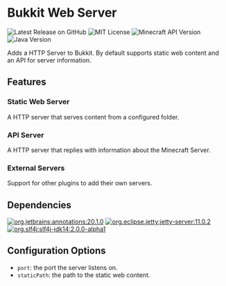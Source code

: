 # Bukkit Web Server

![Latest Release on GitHub](https://img.shields.io/github/v/release/ph16-productions/tv.ph16.bukkitwebserver?style=for-the-badge&label=Latest%20(On%20GitHub))
![MIT License](https://img.shields.io/github/license/ph16-productions/tv.ph16.bukkitwebserver?style=for-the-badge)
![Minecraft API Version](https://img.shields.io/badge/dynamic/yaml?label=Minecraft%20API%20Version&query=%24%5B%27api-version%27%5D&url=https%3A%2F%2Fraw.githubusercontent.com%2FPH16-Productions%2Ftv.ph16.bukkitwebserver%2Fmain%2Fsrc%2Fmain%2Fresources%2Fplugin.yml&style=for-the-badge)
![Java Version](https://img.shields.io/badge/dynamic/xml?label=Java%20Version&query=%2F%2F%2A%5Blocal-name%28%29%20%3D%20%27java.version%27%5D&url=https%3A%2F%2Fraw.githubusercontent.com%2FPH16-Productions%2Ftv.ph16.bukkitwebserver%2Fmain%2Fpom.xml&style=for-the-badge)

Adds a HTTP Server to Bukkit. By default supports static web content and an API
for server information.

## Features

### Static Web Server

A HTTP server that serves content from a configured folder.

### API Server

A HTTP server that replies with information about the Minecraft Server.

### External Servers

Support for other plugins to add their own servers.

## Dependencies

[![org.jetbrains:annotations:20.1.0](https://img.shields.io/badge/JetBrains%20Java%20Annotations-v20.1.0-blue?style=for-the-badge)](https://search.maven.org/artifact/org.jetbrains/annotations/20.1.0/jar)
[![org.eclipse.jetty:jetty-server:11.0.2](https://img.shields.io/badge/Jetty%20%3A%3A%20Server%20Core-v11.0.2-blue?style=for-the-badge)](https://search.maven.org/artifact/org.eclipse.jetty/jetty-server/11.0.2/jar)
[![org.slf4j:slf4j-jdk14:2.0.0-alpha1](https://img.shields.io/badge/SLF4J%20JDK14%20Binding-v2.0.0--alpha1-blue?style=for-the-badge)](https://search.maven.org/artifact/org.slf4j/slf4j-jdk14/2.0.0-alpha1/jar)

## Configuration Options

- `port`: the port the server listens on.
- `staticPath`: the path to the static web content.
